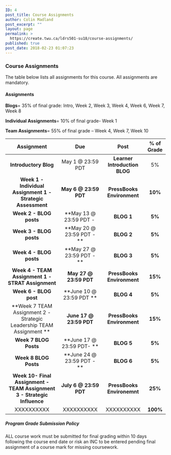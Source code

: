 ```yaml
---
ID: 4
post_title: Course Assignments
author: Colin Madland
post_excerpt: ""
layout: page
permalink: >
  https://create.twu.ca/ldrs501-su18/course-assignments/
published: true
post_date: 2018-02-23 01:07:23
---
```

### Course Assignments

The table below lists all assignments for this course. All assignments are mandatory.

#### Assignments

**Blogs**= 35% of final grade: Intro, Week 2, Week 3, Week 4, Week 6, Week 7, Week 8

**Individual Assignments**= 10% of final grade- Week 1

**Team Assignments**= 55% of final grade – Week 4, Week 7, Week 10

| **Assignment** | **Due** | **Post** | **% of Grade** |
| :---: | :---: | :---: | :---: |
| **Introductory Blog** | May 1 @ 23:59 PDT | **Learner Introduction BLOG** | 5% |
| **Week 1 - Individual Assignment 1 - Strategic Assessment** | **May 6 @ 23:59 PDT** | **PressBooks Environment** | **10%** |
| **Week 2 - BLOG posts** | **May 13 @ 23:59 PDT -  | **BLOG 1** | **5%** |
| **Week 3 - BLOG posts** | **May 20 @ 23:59 PDT - **| **BLOG 2** | **5%** |
| **Week 4 - BLOG posts** | **May 27 @ 23:59 PDT - **| **BLOG 3** | **5%** |
| **Week 4 - TEAM Assignment 1 - STRAT Assignment** | **May 27 @ 23:59 PDT** | **PressBooks Environment** | **15%** |
| **Week 6 - BLOG post** | **June 10 @ 23:59 PDT **| **BLOG 4** | **5%** |
| **Week 7 TEAM Assignment 2 - Strategic Leadership TEAM Assignment ** | **June 17 @ 23:59 PDT** | **PressBooks Environment** | **15%** |
| **Week 7 BLOG Posts** | **June 17 @ 23:59 PDT- ** | **BLOG 5** | **5%** |
| **Week 8 BLOG Posts** | **June 24 @ 23:59 PDT - **| **BLOG 6** | **5%** |
| **Week 10- Final Assignment - TEAM Assignment 3 - Strategic Influence** | **July 6 @ 23:59 PDT** | **PressBooks Environemnt** | **25%** |
| XXXXXXXXXX | XXXXXXXXXX | XXXXXXXXXX | **100%** |

##### Program Grade Submission Policy

ALL course work must be submitted for final grading within 10 days following the course end date or risk an INC to be entered pending final assignment of a course mark for missing coursework.